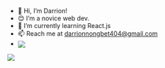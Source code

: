 - 👋 Hi, I’m Darrion!
- 😊 I’m a novice web dev.
- 🌱 I’m currently learning React.js
- 📫 Reach me at darrionnongbet404@gmail.com
- <img align="center" src="https://github-readme-stats.anuraghazra1.vercel.app/api/top-langs/?username=dndarrion&layout=compact&theme=radical" />
<img src="https://github-readme-stats.vercel.app/api?username=dndarrion&&show_icons=true&title_color=ffffff&icon_color=bb2acf&text_color=daf7dc&bg_color=151515">


